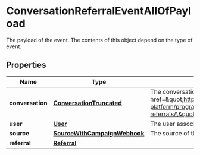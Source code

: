 

# ConversationReferralEventAllOfPayload

The payload of the event. The contents of this object depend on the type of event.

## Properties

| Name | Type | Description | Notes |
|------------ | ------------- | ------------- | -------------|
|**conversation** | [**ConversationTruncated**](ConversationTruncated.md) | The conversation a user lands in after being referred. See the &lt;a href&#x3D;\&quot;https://developer.zendesk.com/documentation/conversations/messaging-platform/programmable-conversations/conversation-referrals/\&quot;&gt;conversation referrals&lt;/a&gt; guide for more details. |  [optional] |
|**user** | [**User**](User.md) | The user associated with the conversation. |  [optional] |
|**source** | [**SourceWithCampaignWebhook**](SourceWithCampaignWebhook.md) | The source of the referral. |  [optional] |
|**referral** | [**Referral**](Referral.md) |  |  [optional] |



